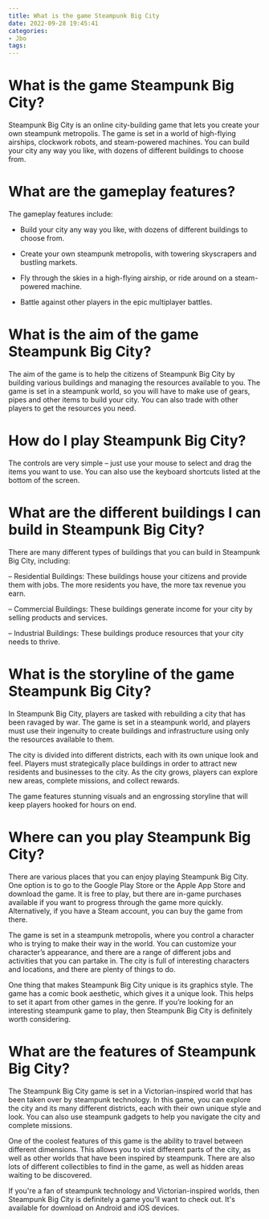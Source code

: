 ```yaml
---
title: What is the game Steampunk Big City
date: 2022-09-28 19:45:41
categories:
- Jbo
tags:
---
```



#  What is the game Steampunk Big City?

Steampunk Big City is an online city-building game that lets you create your own steampunk metropolis. The game is set in a world of high-flying airships, clockwork robots, and steam-powered machines. You can build your city any way you like, with dozens of different buildings to choose from.

# What are the gameplay features?

The gameplay features include:

- Build your city any way you like, with dozens of different buildings to choose from.

- Create your own steampunk metropolis, with towering skyscrapers and bustling markets.

- Fly through the skies in a high-flying airship, or ride around on a steam-powered machine.

- Battle against other players in the epic multiplayer battles.

#  What is the aim of the game Steampunk Big City?

The aim of the game is to help the citizens of Steampunk Big City by building various buildings and managing the resources available to you. The game is set in a steampunk world, so you will have to make use of gears, pipes and other items to build your city. You can also trade with other players to get the resources you need.

# How do I play Steampunk Big City?

The controls are very simple – just use your mouse to select and drag the items you want to use. You can also use the keyboard shortcuts listed at the bottom of the screen.

# What are the different buildings I can build in Steampunk Big City?

There are many different types of buildings that you can build in Steampunk Big City, including:

– Residential Buildings: These buildings house your citizens and provide them with jobs. The more residents you have, the more tax revenue you earn.

– Commercial Buildings: These buildings generate income for your city by selling products and services.

– Industrial Buildings: These buildings produce resources that your city needs to thrive.

#  What is the storyline of the game Steampunk Big City?

In Steampunk Big City, players are tasked with rebuilding a city that has been ravaged by war. The game is set in a steampunk world, and players must use their ingenuity to create buildings and infrastructure using only the resources available to them.

The city is divided into different districts, each with its own unique look and feel. Players must strategically place buildings in order to attract new residents and businesses to the city. As the city grows, players can explore new areas, complete missions, and collect rewards.

The game features stunning visuals and an engrossing storyline that will keep players hooked for hours on end.

#  Where can you play Steampunk Big City?

There are various places that you can enjoy playing Steampunk Big City. One option is to go to the Google Play Store or the Apple App Store and download the game. It is free to play, but there are in-game purchases available if you want to progress through the game more quickly. Alternatively, if you have a Steam account, you can buy the game from there.

The game is set in a steampunk metropolis, where you control a character who is trying to make their way in the world. You can customize your character’s appearance, and there are a range of different jobs and activities that you can partake in. The city is full of interesting characters and locations, and there are plenty of things to do.

One thing that makes Steampunk Big City unique is its graphics style. The game has a comic book aesthetic, which gives it a unique look. This helps to set it apart from other games in the genre. If you’re looking for an interesting steampunk game to play, then Steampunk Big City is definitely worth considering.

#  What are the features of Steampunk Big City?

The Steampunk Big City game is set in a Victorian-inspired world that has been taken over by steampunk technology. In this game, you can explore the city and its many different districts, each with their own unique style and look. You can also use steampunk gadgets to help you navigate the city and complete missions.

One of the coolest features of this game is the ability to travel between different dimensions. This allows you to visit different parts of the city, as well as other worlds that have been inspired by steampunk. There are also lots of different collectibles to find in the game, as well as hidden areas waiting to be discovered.

If you're a fan of steampunk technology and Victorian-inspired worlds, then Steampunk Big City is definitely a game you'll want to check out. It's available for download on Android and iOS devices.